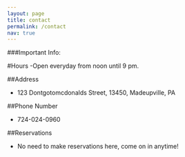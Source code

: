 ```yaml
---
layout: page
title: contact
permalink: /contact
nav: true
---
```


###Important Info:

#Hours
-Open everyday from noon until 9 pm.

##Address 
- 123 Dontgotomcdonalds Street, 13450, Madeupville, PA 

##Phone Number
- 724-024-0960 

##Reservations
- No need to make reservations here, come on in anytime!


